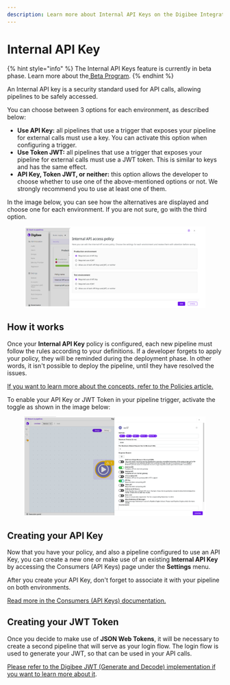 ```yaml
---
description: Learn more about Internal API Keys on the Digibee Integration Platform.
---
```


# Internal API Key

{% hint style="info" %}
The Internal API Keys feature is currently in beta phase. Learn more about the[ Beta Program](https://docs.digibee.com/documentation/general/beta-program).
{% endhint %}

An Internal API key is a security standard used for API calls, allowing pipelines to be safely accessed.

You can choose between 3 options for each environment, as described below:

* **Use API Key:** all pipelines that use a trigger that exposes your pipeline for external calls must use a key. You can activate this option when configuring a trigger.
* **Use Token JWT:** all pipelines that use a trigger that exposes your pipeline for external calls must use a JWT token. This is similar to keys and has the same effect.
* **API Key, Token JWT, or neither:** this option allows the developer to choose whether to use one of the above-mentioned options or not. We strongly recommend you to use at least one of them.

In the image below, you can see how the alternatives are displayed and choose one for each environment. If you are not sure, go with the third option.

<figure><img src="../../.gitbook/assets/internal EN.png" alt=""><figcaption></figcaption></figure>

## How it works

Once your **Internal API Key** policy is configured, each new pipeline must follow the rules according to your definitions. If a developer forgets to apply your policy, they will be reminded during the deployment phase. In other words, it isn't possible to deploy the pipeline, until they have resolved the issues.

[If you want to learn more about the concepts, refer to the Policies article.](https://docs.digibee.com/documentation/governance/policies)

To enable your API Key or JWT Token in your pipeline trigger, activate the toggle as shown in the image below:

<figure><img src="../../.gitbook/assets/Trigger (2).png" alt=""><figcaption></figcaption></figure>

## Creating your API Key

Now that you have your policy, and also a pipeline configured to use an API Key, you can create a new one or make use of an existing **Internal API Key** by accessing the Consumers (API Keys) page under the **Settings** menu.&#x20;

After you create your API Key, don't forget to associate it with your pipeline on both environments.&#x20;

[Read more in the  Consumers (API Keys) documentation.](https://docs.digibee.com/documentation/settings/api-keys-consumers)

## Creating your JWT Token

Once you decide to make use of **JSON Web Tokens**, it will be necessary to create a second pipeline that will serve as your login flow. The login flow is used to generate your JWT, so that can be used in your API calls.

[Please refer to the Digibee JWT (Generate and Decode) implementation if you want to learn more about it](https://docs.digibee.com/documentation/components/security-components/digibee-jwt/digibee-jwt-implementation).
